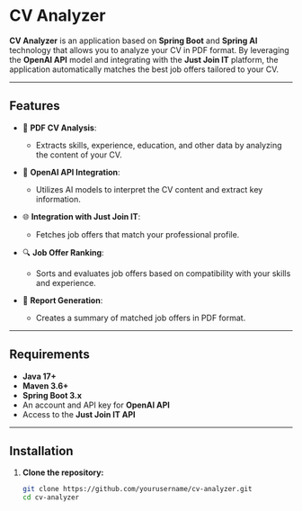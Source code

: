 # CV Analyzer

**CV Analyzer** is an application based on **Spring Boot** and **Spring AI** technology that allows you to analyze your CV in PDF format. By leveraging the **OpenAI API** model and integrating with the **Just Join IT** platform, the application automatically matches the best job offers tailored to your CV.

---

## **Features**

- 🚀 **PDF CV Analysis**:
    - Extracts skills, experience, education, and other data by analyzing the content of your CV.

- 🤖 **OpenAI API Integration**:
    - Utilizes AI models to interpret the CV content and extract key information.

- 🌐 **Integration with Just Join IT**:
    - Fetches job offers that match your professional profile.

- 🔍 **Job Offer Ranking**:
    - Sorts and evaluates job offers based on compatibility with your skills and experience.

- 📄 **Report Generation**:
    - Creates a summary of matched job offers in PDF format.

---

## **Requirements**

- **Java 17+**
- **Maven 3.6+**
- **Spring Boot 3.x**
- An account and API key for **OpenAI API**
- Access to the **Just Join IT API**

---

## **Installation**

1. **Clone the repository:**
   ```bash
   git clone https://github.com/yourusername/cv-analyzer.git
   cd cv-analyzer

